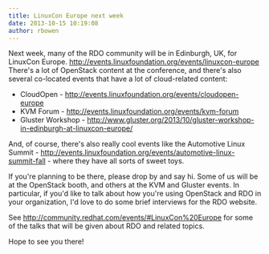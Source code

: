 ```yaml
---
title: LinuxCon Europe next week
date: 2013-10-15 10:19:08
author: rbowen
---
```


Next week, many of the RDO community will be in Edinburgh, UK, for LinuxCon Europe. http://events.linuxfoundation.org/events/linuxcon-europe  There's a lot of OpenStack content at the conference, and there's also several co-located events that have a lot of cloud-related content:

* CloudOpen - http://events.linuxfoundation.org/events/cloudopen-europe
* KVM Forum - http://events.linuxfoundation.org/events/kvm-forum
* Gluster Workshop - http://www.gluster.org/2013/10/gluster-workshop-in-edinburgh-at-linuxcon-europe/

And, of course, there's also really cool events like the Automotive Linux Summit - http://events.linuxfoundation.org/events/automotive-linux-summit-fall - where they have all sorts of sweet toys.

If you're planning to be there, please drop by and say hi. Some of us will be at the OpenStack booth, and others at the KVM and Gluster events. In particular, if you'd like to talk about how you're using OpenStack and RDO in your organization, I'd love to do some brief interviews for the RDO website.

See http://community.redhat.com/events/#LinuxCon%20Europe for some of the talks that will be given about RDO and related topics.

Hope to see you there!